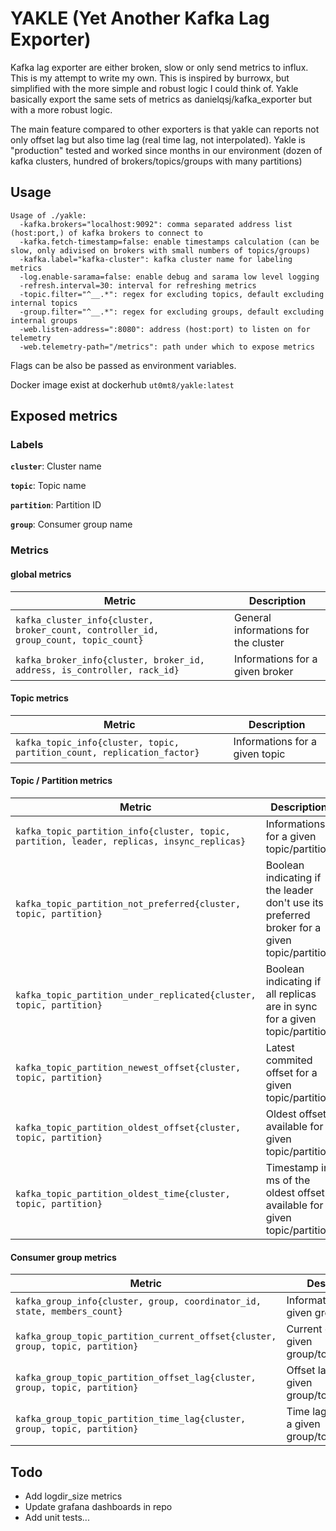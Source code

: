# YAKLE (Yet Another Kafka Lag Exporter)

Kafka lag exporter are either broken, slow or only send metrics to influx.
This is my attempt to write my own. This is inspired by burrowx, but simplified with the more simple and robust logic I could think of.
Yakle basically export the same sets of metrics as danielqsj/kafka_exporter but with a more robust logic.

The main feature compared to other exporters is that yakle can reports not only offset lag but also time lag (real time lag, not interpolated).
Yakle is "production" tested and worked since months in our environment (dozen of kafka clusters, hundred of brokers/topics/groups with many partitions)

## Usage

```
Usage of ./yakle:
  -kafka.brokers="localhost:9092": comma separated address list (host:port,) of kafka brokers to connect to
  -kafka.fetch-timestamp=false: enable timestamps calculation (can be slow, only adivised on brokers with small numbers of topics/groups)
  -kafka.label="kafka-cluster": kafka cluster name for labeling metrics
  -log.enable-sarama=false: enable debug and sarama low level logging
  -refresh.interval=30: interval for refreshing metrics
  -topic.filter="^__.*": regex for excluding topics, default excluding internal topics
  -group.filter="^__.*": regex for excluding groups, default excluding internal groups
  -web.listen-address=":8080": address (host:port) to listen on for telemetry
  -web.telemetry-path="/metrics": path under which to expose metrics
```

Flags can be also be passed as environment variables. 

Docker image exist at dockerhub `ut0mt8/yakle:latest`

## Exposed metrics

### Labels

**`cluster`**: Cluster name

**`topic`**: Topic name

**`partition`**: Partition ID 

**`group`**: Consumer group name


### Metrics

#### global metrics
| Metric | Description |
| --- | --- |
| `kafka_cluster_info{cluster, broker_count, controller_id, group_count, topic_count}` | General informations for the cluster |
| `kafka_broker_info{cluster, broker_id, address, is_controller, rack_id}` | Informations for a given broker |

#### Topic metrics
| Metric | Description |
| --- | --- |
| `kafka_topic_info{cluster, topic, partition_count, replication_factor}` | Informations for a given topic |

#### Topic / Partition metrics

| Metric | Description |
| --- | --- |
| `kafka_topic_partition_info{cluster, topic, partition, leader, replicas, insync_replicas}` | Informations for a given topic/partition |
| `kafka_topic_partition_not_preferred{cluster, topic, partition}` | Boolean indicating if the leader don't use its preferred broker for a given topic/partition |
| `kafka_topic_partition_under_replicated{cluster, topic, partition}` | Boolean indicating if all replicas are in sync for a given topic/partition |
| `kafka_topic_partition_newest_offset{cluster, topic, partition}` | Latest commited offset for a given topic/partition |
| `kafka_topic_partition_oldest_offset{cluster, topic, partition}` | Oldest offset available for a given topic/partition |
| `kafka_topic_partition_oldest_time{cluster, topic, partition}` | Timestamp in ms of the oldest offset available for a given topic/partition |


#### Consumer group metrics

| Metric | Description |
| --- | --- |
| `kafka_group_info{cluster, group, coordinator_id, state, members_count}` | Informations for a given group |
| `kafka_group_topic_partition_current_offset{cluster, group, topic, partition}` | Current offset for a given group/topic/partition |
| `kafka_group_topic_partition_offset_lag{cluster, group, topic, partition}` | Offset lag for a given group/topic/partition |
| `kafka_group_topic_partition_time_lag{cluster, group, topic, partition}` | Time lag (in ms) for a given group/topic/partition |



## Todo

 - Add logdir_size metrics
 - Update grafana dashboards in repo
 - Add unit tests...

